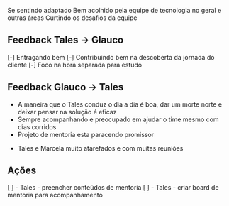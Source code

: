 Se sentindo adaptado
Bem acolhido pela equipe de tecnologia no geral e outras áreas
Curtindo os desafios da equipe

## Feedback Tales -> Glauco
[-] Entragando bem
[-] Contribuindo bem na descoberta da jornada do cliente
[-] Foco na hora separada para estudo

## Feedback Glauco -> Tales
+ A maneira que o Tales conduz o dia a dia é boa, dar um morte norte e deixar pensar na solução é eficaz
+ Sempre acompanhando e preocupado em ajudar o time mesmo com dias corridos
+ Projeto de mentoria esta paracendo promissor
- Tales e Marcela muito atarefados e com muitas reuniões


## Ações
[ ] - Tales - preencher conteúdos de mentoria
[ ] - Tales - criar board de mentoria para acompanhamento

